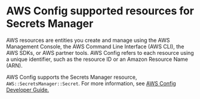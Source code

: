 # AWS Config supported resources for Secrets Manager<a name="aws-config-resources"></a>

AWS resources are entities you create and manage using the AWS Management Console, the AWS Command Line Interface \(AWS CLI\), the AWS SDKs, or AWS partner tools\. AWS Config refers to each resource using a unique identifier, such as the resource ID or an Amazon Resource Name \(ARN\)\.

AWS Config supports the Secrets Manager resource, `AWS::SecretsManager::Secret`\. For more information, see [AWS Config Developer Guide\.](https://docs.aws.amazon.com/config/latest/developerguide/resource-config-reference.html)
